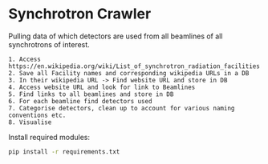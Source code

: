# Synchrotron Crawler
Pulling data of which detectors are used from all beamlines of all 
   synchrotrons of interest.
   
    1. Access https://en.wikipedia.org/wiki/List_of_synchrotron_radiation_facilities
    2. Save all Facility names and corresponding wikipedia URLs in a DB
    3. In their wikipedia URL -> Find website URL and store in DB
    4. Access website URL and look for link to Beamlines
    5. Find links to all beamlines and store in DB
    6. For each beamline find detectors used
    7. Categorise detectors, clean up to account for various naming conventions etc.
    8. Visualise

Install required modules:
```bash
pip install -r requirements.txt
```

